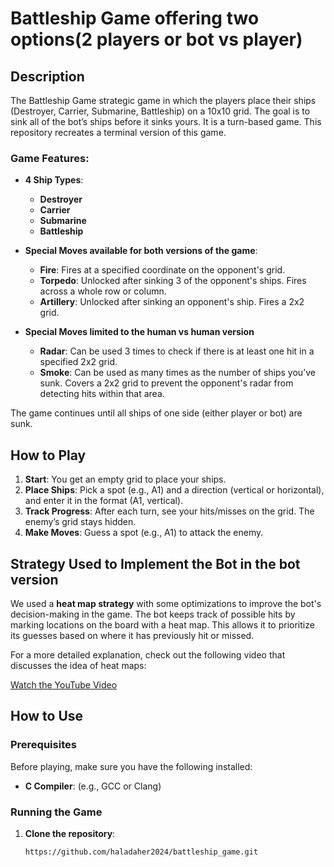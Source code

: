 # Battleship Game offering two options(2 players or bot vs player)

## Description

The Battleship Game strategic game in which the players place their ships (Destroyer, Carrier, Submarine, Battleship) on a 10x10 grid. The goal is to sink all of the bot’s ships before it sinks yours. It is a turn-based game. This repository recreates a terminal version of this game.

### Game Features:
- **4 Ship Types**:
  - **Destroyer**
  - **Carrier**
  - **Submarine**
  - **Battleship**

- **Special Moves available for both versions of the game**:
  - **Fire**: Fires at a specified coordinate on the opponent's grid.
  - **Torpedo**: Unlocked after sinking 3 of the opponent's ships. Fires across a whole row or column.
  - **Artillery**: Unlocked after sinking an opponent's ship. Fires a 2x2 grid.
- **Special Moves limited to the human vs human version**
  - **Radar**: Can be used 3 times to check if there is at least one hit in a specified 2x2 grid.
  - **Smoke**: Can be used as many times as the number of ships you’ve sunk. Covers a 2x2 grid to prevent the opponent's radar from detecting hits within that area.

The game continues until all ships of one side (either player or bot) are sunk.

## How to Play

1. **Start**: You get an empty grid to place your ships.
2. **Place Ships**: Pick a spot (e.g., A1) and a direction (vertical or horizontal), and enter it in the format (A1, vertical).
3. **Track Progress**: After each turn, see your hits/misses on the grid. The enemy’s grid stays hidden.
4. **Make Moves**: Guess a spot (e.g., A1) to attack the enemy.

## Strategy Used to Implement the Bot in the bot version

We used a **heat map strategy** with some optimizations to improve the bot's decision-making in the game. The bot keeps track of possible hits by marking locations on the board with a heat map. This allows it to prioritize its guesses based on where it has previously hit or missed.


For a more detailed explanation, check out the following video that discusses the idea of heat maps:

[Watch the YouTube Video](https://www.youtube.com/watch?v=yourvideoID)

## How to Use

### Prerequisites
Before playing, make sure you have the following installed:
- **C Compiler**: (e.g., GCC or Clang)

### Running the Game
1. **Clone the repository**:
   ```bash
   https://github.com/haladaher2024/battleship_game.git

